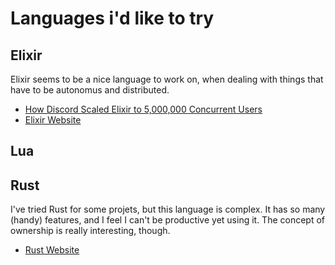 # Languages i'd like to try


## Elixir

Elixir seems to be a nice language to work on, when dealing with things that have to be autonomus and distributed.

* [How Discord Scaled Elixir to 5,000,000 Concurrent Users](https://blog.discordapp.com/scaling-elixir-f9b8e1e7c29b)
* [Elixir Website](https://elixir-lang.github.io)

## Lua

## Rust
 I've tried Rust for some projets, but this language is complex. It has so many (handy) features, and I feel I can't be productive yet using it.
 The concept of ownership is really interesting, though.
 
 * [Rust Website](https://rust-lang.org)
